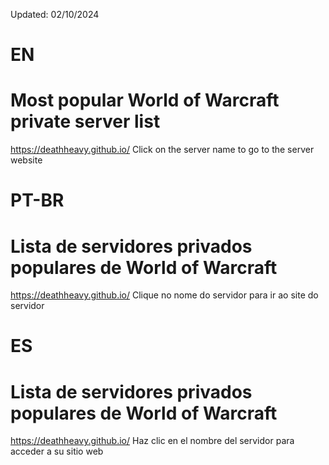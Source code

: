 Updated: 02/10/2024

# EN
# Most popular World of Warcraft private server list
https://deathheavy.github.io/
Click on the server name to go to the server website

# PT-BR
# Lista de servidores privados populares de World of Warcraft
https://deathheavy.github.io/
Clique no nome do servidor para ir ao site do servidor

# ES
# Lista de servidores privados populares de World of Warcraft
https://deathheavy.github.io/
Haz clic en el nombre del servidor para acceder a su sitio web
